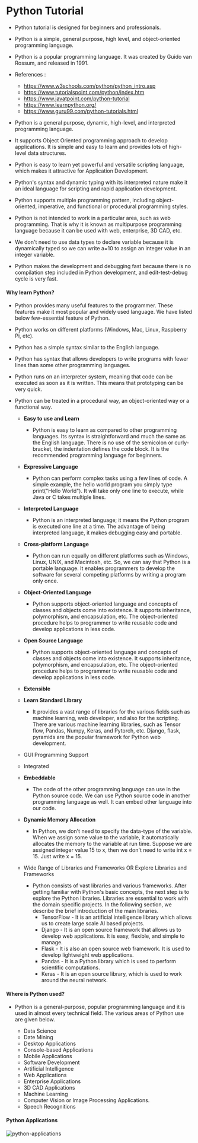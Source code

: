 # Python Tutorial
* Python tutorial is designed for beginners and professionals.
* Python is a simple, general purpose, high level, and object-oriented programming language.
* Python is a popular programming language. It was created by Guido van Rossum, and released in 1991.

* References :
  * https://www.w3schools.com/python/python_intro.asp
  * https://www.tutorialspoint.com/python/index.htm
  * https://www.javatpoint.com/python-tutorial
  * https://www.learnpython.org/
  * https://www.guru99.com/python-tutorials.html
  
  
  
* Python is a general purpose, dynamic, high-level, and interpreted programming language. 
*  It supports Object Oriented programming approach to develop applications. It is simple and easy to learn and provides lots of high-level data structures.
* Python is easy to learn yet powerful and versatile scripting language, which makes it attractive for Application Development.
* Python's syntax and dynamic typing with its interpreted nature make it an ideal language for scripting and rapid application development.
* Python supports multiple programming pattern, including object-oriented, imperative, and functional or procedural programming styles.
* Python is not intended to work in a particular area, such as web programming. That is why it is known as multipurpose programming language because it can be used with web, enterprise, 3D CAD, etc.
* We don't need to use data types to declare variable because it is dynamically typed so we can write a=10 to assign an integer value in an integer variable.
* Python makes the development and debugging fast because there is no compilation step included in Python development, and edit-test-debug cycle is very fast.

#### Why learn Python?
* Python provides many useful features to the programmer. These features make it most popular and widely used language. We have listed below few-essential feature of Python.
* Python works on different platforms (Windows, Mac, Linux, Raspberry Pi, etc).
* Python has a simple syntax similar to the English language.
* Python has syntax that allows developers to write programs with fewer lines than some other programming languages.
* Python runs on an interpreter system, meaning that code can be executed as soon as it is written. This means that prototyping can be very quick.
* Python can be treated in a procedural way, an object-oriented way or a functional way.
 
  * **Easy to use and Learn**
     * Python is easy to learn as compared to other programming languages. Its syntax is straightforward and much the same as the English language. There is no use of the semicolon or curly-bracket, the indentation defines the code block. It is the recommended programming language for beginners.
  * **Expressive Language**
     * Python can perform complex tasks using a few lines of code. A simple example, the hello world program you simply type print("Hello World"). It will take only one line to execute, while Java or C takes multiple lines.
  * **Interpreted Language**
     * Python is an interpreted language; it means the Python program is executed one line at a time. The advantage of being interpreted language, it makes debugging easy and portable.
  * **Cross-platform Language**
     * Python can run equally on different platforms such as Windows, Linux, UNIX, and Macintosh, etc. So, we can say that Python is a portable language. It enables programmers to develop the software for several competing platforms by writing a program only once.
  * **Object-Oriented Language**
    * Python supports object-oriented language and concepts of classes and objects come into existence. It supports inheritance, polymorphism, and encapsulation, etc. The object-oriented procedure helps to programmer to write reusable code and develop applications in less code. 
  * **Open Source Language**
    * Python supports object-oriented language and concepts of classes and objects come into existence. It supports inheritance, polymorphism, and encapsulation, etc. The object-oriented procedure helps to programmer to write reusable code and develop applications in less code.
  * **Extensible**
  *  **Learn Standard Library**
     * It provides a vast range of libraries for the various fields such as machine learning, web developer, and also for the scripting. There are various machine learning libraries, such as Tensor flow, Pandas, Numpy, Keras, and Pytorch, etc. Django, flask, pyramids are the popular framework for Python web development.
     
  * GUI Programming Support
  * Integrated
  * **Embeddable**
    * The code of the other programming language can use in the Python source code. We can use Python source code in another programming language as well. It can embed other language into our code.
    
  * **Dynamic Memory Allocation**
    * In Python, we don't need to specify the data-type of the variable. When we assign some value to the variable, it automatically allocates the memory to the variable at run time. Suppose we are assigned integer value 15 to x, then we don't need to write int x = 15. Just write x = 15.
    
  * Wide Range of Libraries and Frameworks  OR Explore Libraries and Frameworks
    * Python consists of vast libraries and various frameworks. After getting familiar with Python's basic concepts, the next step is to explore the Python libraries. Libraries are essential to work with the domain specific projects. In the following section, we describe the brief introduction of the main libraries.
        * TensorFlow - It is an artificial intelligence library which allows us to create large scale AI based projects.
        * Django - It is an open source framework that allows us to develop web applications. It is easy, flexible, and simple to manage.
        * Flask - It is also an open source web framework. It is used to develop lightweight web applications.
        * Pandas - It is a Python library which is used to perform scientific computations.
        * Keras - It is an open source library, which is used to work around the neural network.
  
#### Where is Python used?  
* Python is a general-purpose, popular programming language and it is used in almost every technical field. The various areas of Python use are given below.

  * Data Science
  * Date Mining
  * Desktop Applications
  * Console-based Applications
  * Mobile Applications
  * Software Development
  * Artificial Intelligence
  * Web Applications
  * Enterprise Applications
  * 3D CAD Applications
  * Machine Learning
  * Computer Vision or Image Processing Applications.
  * Speech Recognitions

#### Python Applications
![python-applications](https://static.javatpoint.com/python/images/python-applications.png "python-applications")
  
  
